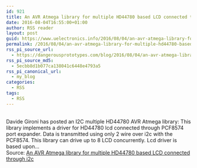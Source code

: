 ```yaml
---
id: 921
title: An AVR Atmega library for multiple HD44780 based LCD connected through i2c
date: 2016-08-04T16:55:00+01:00
author: RSS reader
layout: post
guid: https://www.uelectronics.info/2016/08/04/an-avr-atmega-library-for-multiple-hd44780-based-lcd-connected-through-i2c/
permalink: /2016/08/04/an-avr-atmega-library-for-multiple-hd44780-based-lcd-connected-through-i2c/
rss_pi_source_url:
  - https://dangerousprototypes.com/blog/2016/08/04/an-avr-atmega-library-for-multiple-hd44780-based-lcd-connected-through-i2c/
rss_pi_source_md5:
  - 5ecbb8d1b077ca138041c6448e4793a5
rss_pi_canonical_url:
  - my_blog
categories:
  - RSS
tags:
  - RSS
---
```

&#013;  
Davide Gironi has posted an I2C multiple HD44780 AVR Atmega library: This library implements a driver for HD44780 lcd connected through PCF8574 port expander. Data is transmitted using only 2 wire over i2c with the PCF8574. This library can drive up to 8 LCD concurrently. Lcd driver is based upon…&#013;  
Source: <a href="https://dangerousprototypes.com/blog/2016/08/04/an-avr-atmega-library-for-multiple-hd44780-based-lcd-connected-through-i2c/" target="_blank">An AVR Atmega library for multiple HD44780 based LCD connected through i2c</a>